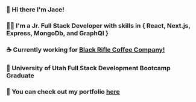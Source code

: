 ### 👋 Hi there I'm Jace!
### 👨‍💻 I'm a Jr. Full Stack Developer with skills in { React, Next.js, Express, MongoDb, and GraphQl }
### ☕️ Currently working for [Black Rifle Coffee Company!](https://www.blackriflecoffee.com/pages/about-us)
### 🏫 University of Utah Full Stack Development Bootcamp Graduate
### 💼 You can check out my portfolio [here](https://jacee94.github.io/professional-portfolio/)
